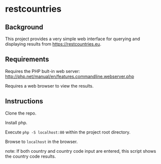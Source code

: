 # restcountries

## Background
This project provides a very simple web interface for querying and displaying results from https://restcountries.eu.

## Requirements

Requires the PHP bult-in web server: http://php.net/manual/en/features.commandline.webserver.php

Requires a web browser to view the results.

## Instructions

Clone the repo.

Install php.

Execute `php -S localhost:80` within the project root directory.

Browse to `localhost` in the browser.

note:
If both country and country code input are entered, this script shows the country code results.
